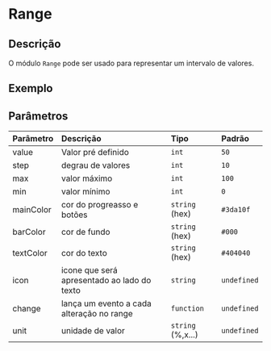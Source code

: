 # Range

## Descrição

O módulo `Range` pode ser usado para representar um intervalo de valores.

## Exemplo

<!-- Example.Html -->

## Parâmetros

| Parâmetro | Descrição                                     | Tipo              | Padrão      |
| :-------- | :-------------------------------------------- | :---------------- | :---------- |
| value     | Valor pré definido                            | `int`             | `50`        |
| step      | degrau de valores                             | `int`             | `10`        |
| max       | valor máximo                                  | `int`             | `100`       |
| min       | valor mínimo                                  | `int`             | `0`         |
| mainColor | cor do progreasso e botões                    | `string` (hex)    | `#3da10f`   |
| barColor  | cor de fundo                                  | `string` (hex)    | `#000`      |
| textColor | cor do texto                                  | `string` (hex)    | `#404040`   |
| icon      | icone que será apresentado ao lado do texto   | `string`          | `undefined` |
| change    | lança um evento a cada alteração no range     | `function`        | `undefined` |
| unit      | unidade de valor                              | `string` (%,x...) | `undefined` |
